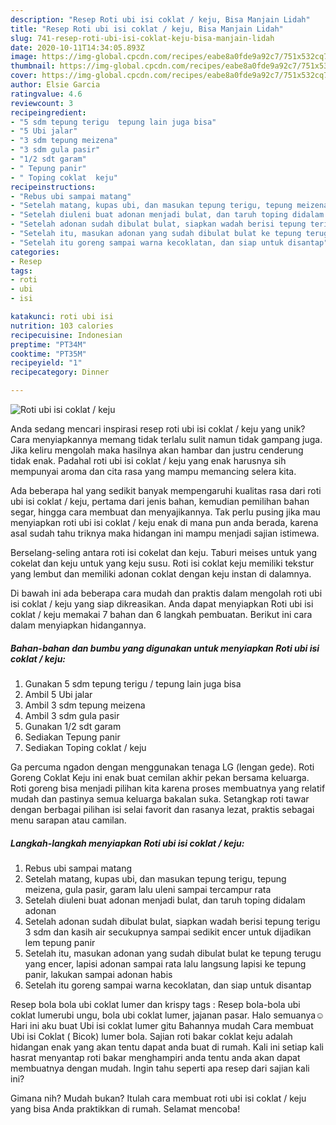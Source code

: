 ```yaml
---
description: "Resep Roti ubi isi coklat / keju, Bisa Manjain Lidah"
title: "Resep Roti ubi isi coklat / keju, Bisa Manjain Lidah"
slug: 741-resep-roti-ubi-isi-coklat-keju-bisa-manjain-lidah
date: 2020-10-11T14:34:05.893Z
image: https://img-global.cpcdn.com/recipes/eabe8a0fde9a92c7/751x532cq70/roti-ubi-isi-coklat-keju-foto-resep-utama.jpg
thumbnail: https://img-global.cpcdn.com/recipes/eabe8a0fde9a92c7/751x532cq70/roti-ubi-isi-coklat-keju-foto-resep-utama.jpg
cover: https://img-global.cpcdn.com/recipes/eabe8a0fde9a92c7/751x532cq70/roti-ubi-isi-coklat-keju-foto-resep-utama.jpg
author: Elsie Garcia
ratingvalue: 4.6
reviewcount: 3
recipeingredient:
- "5 sdm tepung terigu  tepung lain juga bisa"
- "5 Ubi jalar"
- "3 sdm tepung meizena"
- "3 sdm gula pasir"
- "1/2 sdt garam"
- " Tepung panir"
- " Toping coklat  keju"
recipeinstructions:
- "Rebus ubi sampai matang"
- "Setelah matang, kupas ubi, dan masukan tepung terigu, tepung meizena, gula pasir, garam lalu uleni sampai tercampur rata"
- "Setelah diuleni buat adonan menjadi bulat, dan taruh toping didalam adonan"
- "Setelah adonan sudah dibulat bulat, siapkan wadah berisi tepung terigu 3 sdm dan kasih air secukupnya sampai sedikit encer untuk dijadikan lem tepung panir"
- "Setelah itu, masukan adonan yang sudah dibulat bulat ke tepung terugu yang encer, lapisi adonan sampai rata lalu langsung lapisi ke tepung panir, lakukan sampai adonan habis"
- "Setelah itu goreng sampai warna kecoklatan, dan siap untuk disantap"
categories:
- Resep
tags:
- roti
- ubi
- isi

katakunci: roti ubi isi 
nutrition: 103 calories
recipecuisine: Indonesian
preptime: "PT34M"
cooktime: "PT35M"
recipeyield: "1"
recipecategory: Dinner

---
```



![Roti ubi isi coklat / keju](https://img-global.cpcdn.com/recipes/eabe8a0fde9a92c7/751x532cq70/roti-ubi-isi-coklat-keju-foto-resep-utama.jpg)

Anda sedang mencari inspirasi resep roti ubi isi coklat / keju yang unik? Cara menyiapkannya memang tidak terlalu sulit namun tidak gampang juga. Jika keliru mengolah maka hasilnya akan hambar dan justru cenderung tidak enak. Padahal roti ubi isi coklat / keju yang enak harusnya sih mempunyai aroma dan cita rasa yang mampu memancing selera kita.

Ada beberapa hal yang sedikit banyak mempengaruhi kualitas rasa dari roti ubi isi coklat / keju, pertama dari jenis bahan, kemudian pemilihan bahan segar, hingga cara membuat dan menyajikannya. Tak perlu pusing jika mau menyiapkan roti ubi isi coklat / keju enak di mana pun anda berada, karena asal sudah tahu triknya maka hidangan ini mampu menjadi sajian istimewa.

Berselang-seling antara roti isi cokelat dan keju. Taburi meises untuk yang cokelat dan keju untuk yang keju susu. Roti isi coklat keju memiliki tekstur yang lembut dan memiliki adonan coklat dengan keju instan di dalamnya.


Di bawah ini ada beberapa cara mudah dan praktis dalam mengolah roti ubi isi coklat / keju yang siap dikreasikan. Anda dapat menyiapkan Roti ubi isi coklat / keju memakai 7 bahan dan 6 langkah pembuatan. Berikut ini cara dalam menyiapkan hidangannya.

<!--inarticleads1-->

##### Bahan-bahan dan bumbu yang digunakan untuk menyiapkan Roti ubi isi coklat / keju:

1. Gunakan 5 sdm tepung terigu / tepung lain juga bisa
1. Ambil 5 Ubi jalar
1. Ambil 3 sdm tepung meizena
1. Ambil 3 sdm gula pasir
1. Gunakan 1/2 sdt garam
1. Sediakan  Tepung panir
1. Sediakan  Toping coklat / keju


Ga percuma ngadon dengan menggunakan tenaga LG (lengan gede). Roti Goreng Coklat Keju ini enak buat cemilan akhir pekan bersama keluarga. Roti goreng bisa menjadi pilihan kita karena proses membuatnya yang relatif mudah dan pastinya semua keluarga bakalan suka. Setangkap roti tawar dengan berbagai pilihan isi selai favorit dan rasanya lezat, praktis sebagai menu sarapan atau camilan. 

<!--inarticleads2-->

##### Langkah-langkah menyiapkan Roti ubi isi coklat / keju:

1. Rebus ubi sampai matang
1. Setelah matang, kupas ubi, dan masukan tepung terigu, tepung meizena, gula pasir, garam lalu uleni sampai tercampur rata
1. Setelah diuleni buat adonan menjadi bulat, dan taruh toping didalam adonan
1. Setelah adonan sudah dibulat bulat, siapkan wadah berisi tepung terigu 3 sdm dan kasih air secukupnya sampai sedikit encer untuk dijadikan lem tepung panir
1. Setelah itu, masukan adonan yang sudah dibulat bulat ke tepung terugu yang encer, lapisi adonan sampai rata lalu langsung lapisi ke tepung panir, lakukan sampai adonan habis
1. Setelah itu goreng sampai warna kecoklatan, dan siap untuk disantap


Resep bola bola ubi coklat lumer dan krispy tags : Resep bola-bola ubi coklat lumerubi ungu, bola ubi coklat lumer, jajanan pasar. Halo semuanya☺ Hari ini aku buat Ubi isi coklat lumer gitu Bahannya mudah Cara membuat Ubi isi Coklat ( Bicok) lumer bola. Sajian roti bakar coklat keju adalah hidangan enak yang akan tentu dapat anda buat di rumah. Kali ini setiap kali hasrat menyantap roti bakar menghampiri anda tentu anda akan dapat membuatnya dengan mudah. Ingin tahu seperti apa resep dari sajian kali ini? 

Gimana nih? Mudah bukan? Itulah cara membuat roti ubi isi coklat / keju yang bisa Anda praktikkan di rumah. Selamat mencoba!
